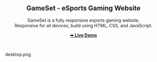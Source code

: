 <div align="center">

  <br />
  <br />

  <h2 align="center">GameSet - eSports Gaming Website</h2>

 GameSet is a fully responsive esports gaming website, <br />Responsive for all devices, build using HTML, CSS, and JavaScript.

  <a href="[https://avinash-jr.github.io/Gameset-Epic-Games/]"><strong>➥ Live Demo</strong></a>

</div>

<br />

desktop.png
